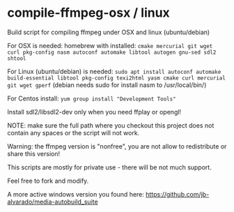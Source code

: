 # compile-ffmpeg-osx / linux
Build script for compiling ffmpeg under OSX and linux (ubuntu/debian)

For OSX is needed: homebrew with installed: `cmake mercurial git wget curl pkg-config nasm autoconf automake libtool autogen gnu-sed sdl2 shtool`

For Linux (ubuntu/debian) is needed: `sudo apt install autoconf automake build-essential libtool pkg-config texi2html yasm cmake curl mercurial git wget gperf` (debian needs sudo for install nasm to /usr/local/bin/)

For Centos install: `yum group install "Development Tools"`

Install sdl2/libsdl2-dev only when you need ffplay or opengl!

NOTE: make sure the full path where you checkout this project does not contain any spaces or the script will not work.

Warning: the ffmpeg version is "nonfree", you are not allow to redistribute or share this version!

This scripts are mostly for private use - there will be not much support.

Feel free to fork and modify.

A more active windows version you found here: https://github.com/jb-alvarado/media-autobuild_suite
